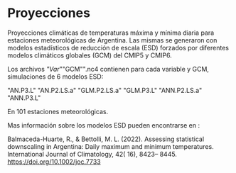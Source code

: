 # Proyecciones
Proyecciones climáticas de temperaturas máxima y mínima diaria para estaciones meteorológicas de Argentina. Las mismas se generaron con modelos estadísticos de reducción de escala (ESD) forzados por diferentes modelos climáticos globales (GCM) del CMIP5 y CMIP6.

Los archivos _"Var_""GCM"".nc4 contienen para cada variable y GCM, simulaciones de 6 modelos ESD:

"AN.P3.L"     "AN.P2.LS.a"  "GLM.P2.LS.a" "GLM.P3.L"    "ANN.P2.LS.a" "ANN.P3.L" 

En 101 estaciones meteorológicas. 

Mas información sobre los modelos ESD pueden encontrarse en :

Balmaceda-Huarte, R., & Bettolli, M. L. (2022). Assessing statistical downscaling in Argentina: Daily maximum and minimum temperatures. International Journal of Climatology, 42( 16), 8423– 8445. https://doi.org/10.1002/joc.7733
